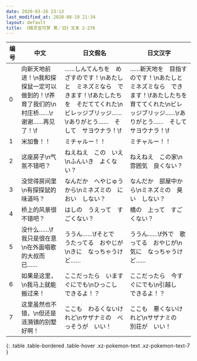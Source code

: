 ```yaml
---
date: 2020-03-26 23:13
last_modified_at: 2020-08-19 21:34
layout: default
title: 《精灵宝可梦 黑／白》文本 2-276
---
```

| 编号 | 中文 | 日文假名 | 日文汉字 |
| ---- | ---- | ---- | --- |
| 0 | 向新天地前进！\n我和探探鼠一定可以做到的！\f养育了我们的\n村庄桥……\r谢谢……再见了！\f | ……しんてんちを　めざすのです！\nあたしと　ミネズミなら　できます！\fあたしたちを　そだててくれた\nビレッジブリッジ……\rありがとう……　そして　サヨウナラ！\f | ……新天地を　目指すのです！\nあたしと　ミネズミなら　できます！\fあたしたちを　育ててくれた\nビレッジブリッジ……\rありがとう……　そして　サヨウナラ！\f |
| 1 | 米加鲁！！ | ミチャルー！！ | ミチャルー！！ |
| 2 | 这座房子\n气氛不错吧？ | ねえねえ　この　いえ\nふんいき　よくない？ | ねえねえ　この家\n雰囲気　良くない？ |
| 3 | 没觉得房间里\n有探探鼠的味道吗？ | なんだか　へやじゅう　から\nミネズミの　におい　しない？ | なんだか　部屋中から\nミネズミの　臭い　しない？ |
| 4 | 桥上的风景很不错吧？ | はしの　うえって　すごくない？ | 橋の　上って　すごくない？ |
| 5 | 没什么……\f我只是很在意\n在外面唱歌的大叔而已…… | ううん……\fそとで　うたってる　おやじが\nきに　なっちゃうけど…… | ううん……\f外で　歌ってる　おやじが\n気に　なっちゃうけど…… |
| 6 | 如果是这里，\n我马上就能搬过来！ | ここだったら　いますぐにでも\nひっこし　できるよ！？ | ここだったら　今すぐにでも\n引越し　できるよ！？ |
| 7 | 这里虽然也不错，\n但还是涟漪镇的别墅好啊！ | ここも　わるくないけれど\nサザナミの　べっそうが　いい！ | ここも　悪くないけれど\nサザナミの　別荘が　いい！ |
{: .table .table-bordered .table-hover .xz-pokemon-text .xz-pokemon-text-7 }